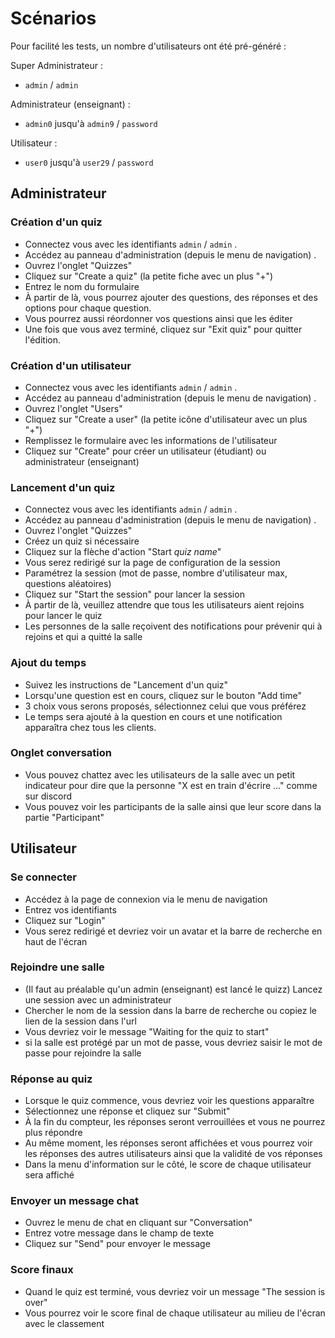 # Scénarios

Pour facilité les tests, un nombre d'utilisateurs ont été pré-généré :

Super Administrateur :

- `admin` / `admin`

Administrateur (enseignant) :

- `admin0` jusqu'à `admin9` / `password`

Utilisateur :

- `user0` jusqu'à `user29` / `password`

## Administrateur

### Création d'un quiz

- Connectez vous avec les identifiants `admin` / `admin` .
- Accédez au panneau d'administration (depuis le menu de navigation) .
- Ouvrez l'onglet "Quizzes"
- Cliquez sur "Create a quiz" (la petite fiche avec un plus "+")
- Entrez le nom du formulaire
- À partir de là, vous pourrez ajouter des questions, des réponses et des options pour chaque question.
- Vous pourrez aussi réordonner vos questions ainsi que les éditer
- Une fois que vous avez terminé, cliquez sur "Exit quiz" pour quitter l'édition.

### Création d'un utilisateur

- Connectez vous avec les identifiants `admin` / `admin` .
- Accédez au panneau d'administration (depuis le menu de navigation) .
- Ouvrez l'onglet "Users"
- Cliquez sur "Create a user" (la petite icône d'utilisateur avec un plus "+")
- Remplissez le formulaire avec les informations de l'utilisateur
- Cliquez sur "Create" pour créer un utilisateur (étudiant) ou administrateur (enseignant)

### Lancement d'un quiz

- Connectez vous avec les identifiants `admin` / `admin` .
- Accédez au panneau d'administration (depuis le menu de navigation) .
- Ouvrez l'onglet "Quizzes"
- Créez un quiz si nécessaire
- Cliquez sur la flèche d'action "Start _quiz name_"
- Vous serez redirigé sur la page de configuration de la session
- Paramétrez la session (mot de passe, nombre d'utilisateur max, questions aléatoires)
- Cliquez sur "Start the session" pour lancer la session
- À partir de là, veuillez attendre que tous les utilisateurs aient rejoins pour lancer le quiz
- Les personnes de la salle reçoivent des notifications pour prévenir qui à rejoins et qui a quitté la salle

### Ajout du temps

- Suivez les instructions de "Lancement d'un quiz"
- Lorsqu'une question est en cours, cliquez sur le bouton "Add time"
- 3 choix vous serons proposés, sélectionnez celui que vous préférez
- Le temps sera ajouté à la question en cours et une notification apparaîtra chez tous les clients.

### Onglet conversation

- Vous pouvez chattez avec les utilisateurs de la salle avec un petit indicateur pour dire que la personne "X est en train d'écrire ..." comme sur discord
- Vous pouvez voir les participants de la salle ainsi que leur score dans la partie "Participant"

## Utilisateur

### Se connecter

- Accédez à la page de connexion via le menu de navigation
- Entrez vos identifiants
- Cliquez sur "Login"
- Vous serez redirigé et devriez voir un avatar et la barre de recherche en haut de l'écran

### Rejoindre une salle

- (Il faut au préalable qu'un admin (enseignant) est lancé le quizz) Lancez une session avec un administrateur
- Chercher le nom de la session dans la barre de recherche ou copiez le lien de la session dans l'url
- Vous devriez voir le message "Waiting for the quiz to start"
- si la salle est protégé par un mot de passe, vous devriez saisir le mot de passe pour rejoindre la salle

### Réponse au quiz

- Lorsque le quiz commence, vous devriez voir les questions apparaître
- Sélectionnez une réponse et cliquez sur "Submit"
- À la fin du compteur, les réponses seront verrouillées et vous ne pourrez plus répondre
- Au même moment, les réponses seront affichées et vous pourrez voir les réponses des autres utilisateurs ainsi que la validité de vos réponses
- Dans la menu d'information sur le côté, le score de chaque utilisateur sera affiché

### Envoyer un message chat

- Ouvrez le menu de chat en cliquant sur "Conversation"
- Entrez votre message dans le champ de texte
- Cliquez sur "Send" pour envoyer le message

### Score finaux

- Quand le quiz est terminé, vous devriez voir un message "The session is over"
- Vous pourrez voir le score final de chaque utilisateur au milieu de l'écran avec le classement

